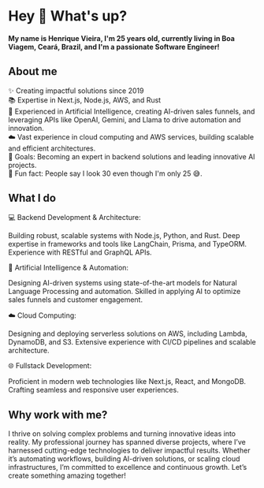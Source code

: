 <h1 align="left">Hey 👋 What's up?</h1>
<h4 align="left">My name is Henrique Vieira, I'm 25 years old, currently living in Boa Viagem, Ceará, Brazil, and I'm a passionate Software Engineer!</h4>
<h2 align="left">About me</h2>
<p align="left"> ✨ Creating impactful solutions since 2019<br> 📚 Expertise in Next.js, Node.js, AWS, and Rust<br> 🤖 Experienced in Artificial Intelligence, creating AI-driven sales funnels, and leveraging APIs like OpenAI, Gemini, and Llama to drive automation and innovation.<br> ☁️ Vast experience in cloud computing and AWS services, building scalable and efficient architectures.<br> 🎯 Goals: Becoming an expert in backend solutions and leading innovative AI projects.<br> 🎲 Fun fact: People say I look 30 even though I'm only 25 😅. </p>
<h2 align="left">What I do</h2>

💻 Backend Development & Architecture:

Building robust, scalable systems with Node.js, Python, and Rust.
Deep expertise in frameworks and tools like LangChain, Prisma, and TypeORM.
Experience with RESTful and GraphQL APIs.


🤖 Artificial Intelligence & Automation:

Designing AI-driven systems using state-of-the-art models for Natural Language Processing and automation.
Skilled in applying AI to optimize sales funnels and customer engagement.


☁️ Cloud Computing:

Designing and deploying serverless solutions on AWS, including Lambda, DynamoDB, and S3.
Extensive experience with CI/CD pipelines and scalable architecture.


🌐 Fullstack Development:

Proficient in modern web technologies like Next.js, React, and MongoDB.
Crafting seamless and responsive user experiences.
<h2 align="left">Why work with me?</h2> <p align="left"> I thrive on solving complex problems and turning innovative ideas into reality. My professional journey has spanned diverse projects, where I’ve harnessed cutting-edge technologies to deliver impactful results. Whether it’s automating workflows, building AI-driven solutions, or scaling cloud infrastructures, I’m committed to excellence and continuous growth. Let’s create something amazing together! </p>
